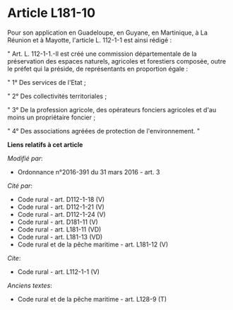 # Article L181-10

Pour son application en Guadeloupe, en Guyane, en Martinique, à La Réunion et à Mayotte, l'article L. 112-1-1 est ainsi
rédigé : 

" Art. L. 112-1-1.-Il est créé une commission départementale de la préservation des espaces naturels, agricoles et forestiers
composée, outre le préfet qui la préside, de représentants en proportion égale : 

" 1° Des services de l'Etat ; 

" 2° Des collectivités territoriales ; 

" 3° De la profession agricole, des opérateurs fonciers agricoles et d'au moins un propriétaire foncier ; 

" 4° Des associations agréées de protection de l'environnement. "

**Liens relatifs à cet article**

_Modifié par_:

  - Ordonnance n°2016-391 du 31 mars 2016 - art. 3

_Cité par_:

  - Code rural - art. D112-1-18 (V)
  - Code rural - art. D112-1-21 (V)
  - Code rural - art. D112-1-24 (V)
  - Code rural - art. D181-11 (V)
  - Code rural - art. L181-11 (VD)
  - Code rural - art. L181-13 (VD)
  - Code rural et de la pêche maritime - art. L181-12 (V)

_Cite_:

  - Code rural - art. L112-1-1 (V)

_Anciens textes_:

  - Code rural et de la pêche maritime - art. L128-9 (T)
